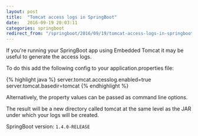 ```yaml
---
layout: post
title:  "Tomcat access logs in SpringBoot"
date:   2016-09-19 20:03:11
categories: springboot
redirect_from: "/springboot/2016/09/19/tomcat-access-logs-in-springboot.html"
---
```


If you're running your SpringBoot app using Embedded Tomcat it may be useful to generate the access logs.

To do this add the following config to your application.properties file:

{% highlight java %}
server.tomcat.accesslog.enabled=true
server.tomcat.basedir=tomcat
{% endhighlight %}

Alternatively, the property values can be passed as command line options.

The result will be a new directory called tomcat at the same level as the JAR under which your logs will be created.

SpringBoot version: `1.4.0-RELEASE`
